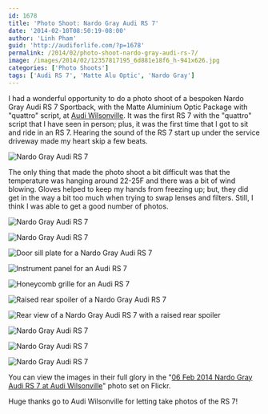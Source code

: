 ```yaml
---
id: 1678
title: 'Photo Shoot: Nardo Gray Audi RS 7'
date: '2014-02-10T08:50:19-08:00'
author: 'Linh Pham'
guid: 'http://audiforlife.com/?p=1678'
permalink: /2014/02/photo-shoot-nardo-gray-audi-rs-7/
image: /images/2014/02/12357817195_6d881e18f6_h-941x626.jpg
categories: ['Photo Shoots']
tags: ['Audi RS 7', 'Matte Alu Optic', 'Nardo Gray']
---
```


I had a wonderful opportunity to do a photo shoot of a bespoken Nardo Gray Audi RS 7 Sportback, with the Matte Aluminium Optic Package with "quattro" script, at [Audi Wilsonville](http://www.audiwilsonville.com/). It was the first RS 7 with the "quattro" script that I have seen in person; plus, it was the first time that I got to sit and ride in an RS 7. Hearing the sound of the RS 7 start up under the service driveway made my heart skip a few beats.

![Nardo Gray Audi RS 7](/images/2014/02/D8E_1008-Edit_Medium.jpg)

The only thing that made the photo shoot a bit difficult was that the temperature was hanging around 22-25F and there was a bit of wind blowing. Gloves helped to keep my hands from freezing up; but, they did get in the way a bit too much when trying to swap lenses and filters. Still, I think I was able to get a good number of photos.

![Nardo Gray Audi RS 7](/images/2014/02/D8E_0982_Medium.jpg)

![Nardo Gray Audi RS 7](/images/2014/02/D8E_1005_Medium.jpg)

![Door sill plate for a Nardo Gray Audi RS 7](/images/2014/02/D8E_1014_Medium.jpg)

![Instrument panel for an Audi RS 7](/images/2014/02/D8E_1017_Medium.jpg)

![Honeycomb grille for an Audi RS 7](/images/2014/02/D8E_1020_Medium.jpg)

![Raised rear spoiler of a Nardo Gray Audi RS 7](/images/2014/02/D8E_1025_Medium.jpg)

![Rear view of a Nardo Gray Audi RS 7 with a raised rear spoiler](/images/2014/02/D8E_1026_Medium.jpg)

![Nardo Gray Audi RS 7](/images/2014/02/D8E_1029_Medium.jpg)

![Nardo Gray Audi RS 7](/images/2014/02/D8E_1030_Medium.jpg)

![Nardo Gray Audi RS 7](/images/2014/02/D8E_1033_Medium.jpg)

You can view the images in their full glory in the "[06 Feb 2014 Nardo Gray Audi RS 7 at Audi Wilsonville](https://www.flickr.com/photos/questionlp/sets/72157640616552745/)" photo set on Flickr.

Huge thanks go to Audi Wilsonville for letting take photos of the RS 7!
